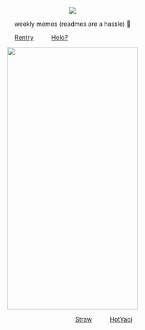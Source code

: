 
<div id="header" align="center">

![](https://komarev.com/ghpvc/?username=destroy-boys&style=plastic&color=lightgrey&label=_baes_&base=1000)

<div id="header" align="center">

weekly memes (readmes are a hassle) 🐛

<div id="header" align="center">

[Rentry](https://rentry.co/lordless)⠀⠀⠀⠀[Helo?](https://cortis.fandom.com/wiki/Martin)⠀⠀⠀⠀⠀⠀⠀⠀⠀⠀⠀⠀⠀⠀

<div id="header" align="center">

<img src=https://i.postimg.cc/d05yMJws/Screenshot-20251019-235635-Chrome.jpg width="300" height="600">

<div id="header" align="center">

⠀⠀⠀⠀⠀⠀⠀⠀⠀⠀⠀⠀⠀⠀[Straw](https://4megz.straw.page)⠀⠀⠀⠀[HotYaoi](https://github.com/5uguru)
